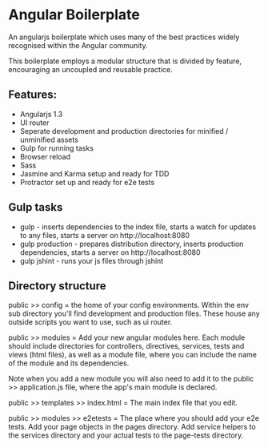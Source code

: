 # Angular Boilerplate

An angularjs boilerplate which uses many of the best practices widely recognised within the Angular community.

This boilerplate employs a modular structure that is divided by feature, encouraging an uncoupled and reusable practice.


## Features:

* Angularjs 1.3
* UI router
* Seperate development and production directories for minified / unminified assets
* Gulp for running tasks
* Browser reload
* Sass
* Jasmine and Karma setup and ready for TDD
* Protractor set up and ready for e2e tests

## Gulp tasks

* gulp - inserts dependencies to the index file, starts a watch for updates to any files, starts a server on http://localhost:8080
* gulp production - prepares distribution directory, inserts production dependencies, starts a server on http://localhost:8080
* gulp jshint - runs your js files through jshint


## Directory structure

public >> config = the home of your config environments. Within the env sub directory you'll find development and production files. These house any outside scripts you want to use, such as ui router.

public >> modules = Add your new angular modules here. Each module should include directories for controllers, directives, services, tests and views (html files), as well as a module file, where you can include the name of the module and its dependencies.

Note when you add a new module you will also need to add it to the public >> application.js file, where the app's main module is declared.

public >> templates >> index.html = The main index file that you edit.

public >> modules >> e2etests = The place where you should add your e2e tests. Add your page objects in the pages directory. Add service helpers to the services directory and your actual tests to the page-tests directory.






